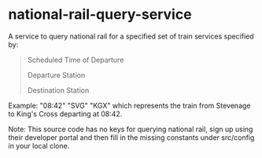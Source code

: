 # national-rail-query-service

A service to query national rail for a specified set of train services specified by:
  >Scheduled Time of Departure
  >
  >Departure Station
  >
  >Destination Station
  >
  
Example:
  "08:42" "SVG" "KGX" which represents the train from Stevenage to King's Cross departing at 08:42.


Note:
This source code has no keys for querying national rail, sign up using their developer portal and then fill in the missing constants under src/config in your local clone.
